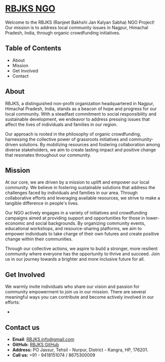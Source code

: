 # [RBJKS NGO](https://rbjks.github.io/index.html)

Welcome to the RBJKS (Ranjeet Bakhshi Jan Kalyan Sabha) NGO Project! Our mission is to address local community issues in Nagpur, Himachal Pradesh, India, through organic crowdfunding initiatives.

## Table of Contents

  - About
  - Mission
  - Get Involved
  - Contact

## About

RBJKS, a distinguished non-profit organization headquartered in Nagpur, Himachal Pradesh, India, stands as a beacon of hope and progress for our local community. With a steadfast commitment to social responsibility and sustainable development, we endeavor to address pressing issues that affect the lives of individuals and families in our region.

Our approach is rooted in the philosophy of organic crowdfunding, harnessing the collective power of grassroots initiatives and community-driven solutions. By mobilizing resources and fostering collaboration among diverse stakeholders, we aim to create lasting impact and positive change that resonates throughout our community.


## Mission

At our core, we are driven by a mission to uplift and empower our local community. We believe in fostering sustainable solutions that address the challenges faced by individuals and families in our area. Through collaborative efforts and leveraging available resources, we strive to make a tangible difference in people's lives.

Our NGO actively engages in a variety of initiatives and crowdfunding campaigns aimed at providing support and opportunities for those in lower-economic and social backgrounds. By organizing community events, educational workshops, and resource-sharing platforms, we aim to empower individuals to take charge of their own futures and create positive change within their communities.

Through our collective actions, we aspire to build a stronger, more resilient community where everyone has the opportunity to thrive and succeed. Join us in our journey towards a brighter and more inclusive future for all.

## Get Involved

We warmly invite individuals who share our vision and passion for community empowerment to join us in our mission. There are several meaningful ways you can contribute and become actively involved in our efforts:

  - 

## Contact us

  - **Email**: RBJKS.info@gmail.com
  - **GitHub:** [RBJKS GitHub](https://github.com/rbjks)
  - **Address:** PO Jassur, Tehsil - Nurpur, District - Kangra, HP, 176201.
  - **Call us:** +91 - 9418151074 / 8675300009